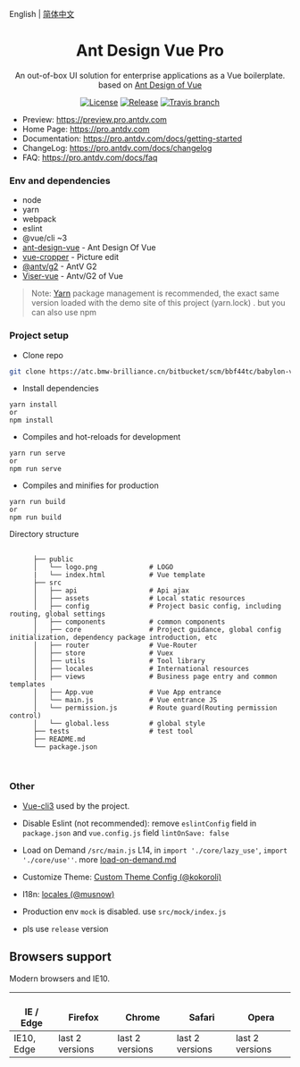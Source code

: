 English | [简体中文](./README.zh-CN.md)

<h1 align="center">Ant Design Vue Pro</h1>
<div align="center">
An out-of-box UI solution for enterprise applications as a Vue boilerplate. based on  <a href="https://vuecomponent.github.io/ant-design-vue/docs/vue/introduce-cn/" target="_blank">Ant Design of Vue</a>
</div>

<div align="center">

[![License](https://img.shields.io/npm/l/package.json.svg?style=flat)](https://github.com/vueComponent/ant-design-vue-pro/blob/master/LICENSE)
[![Release](https://img.shields.io/github/release/vueComponent/ant-design-vue-pro.svg?style=flat)](https://github.com/vueComponent/ant-design-vue-pro/releases/latest)
[![Travis branch](https://travis-ci.org/vueComponent/ant-design-vue-pro.svg?branch=master)](https://travis-ci.org/vueComponent/ant-design-vue-pro)

</div>

- Preview: https://preview.pro.antdv.com
- Home Page: https://pro.antdv.com
- Documentation: https://pro.antdv.com/docs/getting-started
- ChangeLog: https://pro.antdv.com/docs/changelog
- FAQ: https://pro.antdv.com/docs/faq

### Env and dependencies

- node
- yarn
- webpack
- eslint
- @vue/cli ~3
- [ant-design-vue](https://github.com/vueComponent/ant-design-vue) - Ant Design Of Vue 
- [vue-cropper](https://github.com/xyxiao001/vue-cropper) - Picture edit
- [@antv/g2](https://antv.alipay.com/zh-cn/index.html) - AntV G2
- [Viser-vue](https://viserjs.github.io/docs.html#/viser/guide/installation)  - Antv/G2 of Vue

> Note:  [Yarn](https://yarnpkg.com/) package management is recommended, the exact same version loaded with the demo site of this project (yarn.lock) . but you can also use npm


### Project setup

- Clone repo
```bash
git clone https://atc.bmw-brilliance.cn/bitbucket/scm/bbf44tc/babylon-vue2.git
```

- Install dependencies
```
yarn install
or
npm install
```

- Compiles and hot-reloads for development
```
yarn run serve
or
npm run serve
```

- Compiles and minifies for production
```
yarn run build
or
npm run build
```

Directory structure
<div>
  <pre>
    <code class="language-bash">
      ├── public
      │   └── logo.png             # LOGO
      |   └── index.html           # Vue template
      ├── src
      │   ├── api                  # Api ajax
      │   ├── assets               # Local static resources
      │   ├── config               # Project basic config, including routing, global settings
      │   ├── components           # common components
      │   ├── core                 # Project guidance, global config initialization, dependency package introduction, etc
      │   ├── router               # Vue-Router
      │   ├── store                # Vuex
      │   ├── utils                # Tool library
      │   ├── locales              # International resources
      │   ├── views                # Business page entry and common templates
      │   ├── App.vue              # Vue App entrance
      │   └── main.js              # Vue entrance JS
      │   └── permission.js        # Route guard(Routing permission control)
      │   └── global.less          # global style
      ├── tests                    # test tool
      ├── README.md
      └── package.json
    </code>
  </pre>
</div>

### Other

- [Vue-cli3](https://cli.vuejs.org/guide/) used by the project.

- Disable Eslint (not recommended): remove `eslintConfig`  field in `package.json`  and `vue.config.js` field `lintOnSave: false`

- Load on Demand `/src/main.js` L14, in `import './core/lazy_use'`, `import './core/use''`. more [load-on-demand.md](./docs/load-on-demand.md)

- Customize Theme:  [Custom Theme Config (@kokoroli)](https://github.com/kokoroli/antd-awesome/blob/master/docs/Ant_Design_%E6%A0%B7%E5%BC%8F%E8%A6%86%E7%9B%96.md)

- I18n: [locales (@musnow)](./src/locales/index.js)

- Production env `mock` is disabled. use `src/mock/index.js`

- pls use `release` version

## Browsers support

Modern browsers and IE10.

| </br>IE / Edge | </br>Firefox | </br>Chrome | </br>Safari | </br>Opera |
| --- | --- | --- | --- | --- |
| IE10, Edge | last 2 versions | last 2 versions | last 2 versions | last 2 versions |



